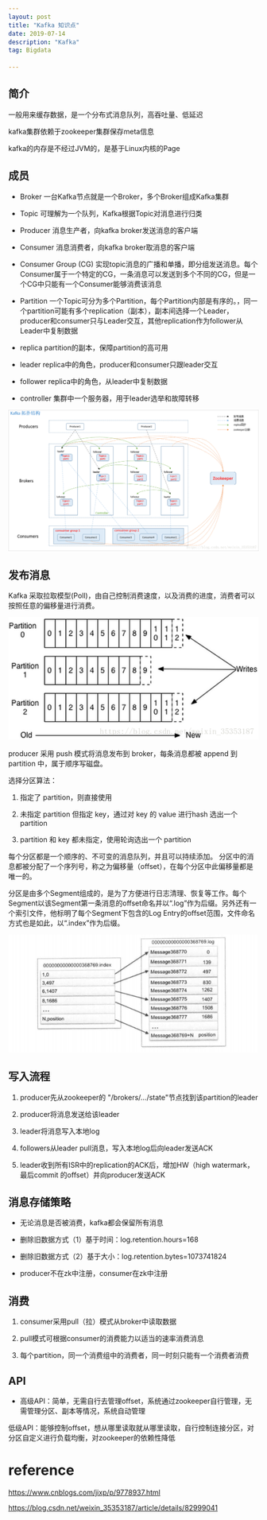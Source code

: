 ```yaml
---
layout: post
title: "Kafka 知识点"
date: 2019-07-14
description: "Kafka"
tag: Bigdata

---
```


## 简介

一般用来缓存数据，是一个分布式消息队列，高吞吐量、低延迟

kafka集群依赖于zookeeper集群保存meta信息

kafka的内存是不经过JVM的，是基于Linux内核的Page

## 成员

- Broker 一台Kafka节点就是一个Broker，多个Broker组成Kafka集群

- Topic 可理解为一个队列，Kafka根据Topic对消息进行归类

- Producer 消息生产者，向kafka broker发送消息的客户端

- Consumer 消息消费者，向kafka broker取消息的客户端

- Consumer Group (CG) 实现topic消息的广播和单播，即分组发送消息。每个Consumer属于一个特定的CG，一条消息可以发送到多个不同的CG，但是一个CG中只能有一个Consumer能够消费该消息

- Partition 一个Topic可分为多个Partition，每个Partition内部是有序的。，同一个partition可能有多个replication（副本），副本间选择一个Leader，producer和consumer只与Leader交互，其他replication作为follower从Leader中复制数据


- replica partition的副本，保障partition的高可用

- leader replica中的角色，producer和consumer只跟leader交互

- follower replica中的角色，从leader中复制数据

- controller 集群中一个服务器，用于leader选举和故障转移

![png](/images/posts/all/Kafka的拓扑结构.png)


## 发布消息

Kafka 采取拉取模型(Poll)，由自己控制消费速度，以及消费的进度，消费者可以按照任意的偏移量进行消费。


![png](/images/posts/all/Kafka的Topic结构图.png)

producer 采用 push 模式将消息发布到 broker，每条消息都被 append 到 partition 中，属于顺序写磁盘。

选择分区算法：

1. 指定了 partition，则直接使用

2. 未指定 partition 但指定 key，通过对 key 的 value 进行hash 选出一个 partition

3. partition 和 key 都未指定，使用轮询选出一个 partition 


每个分区都是一个顺序的、不可变的消息队列，并且可以持续添加。
分区中的消息都被分配了一个序列号，称之为偏移量（offset），在每个分区中此偏移量都是唯一的。

分区是由多个Segment组成的，是为了方便进行日志清理、恢复等工作。每个Segment以该Segment第一条消息的offset命名并以“.log”作为后缀。另外还有一个索引文件，他标明了每个Segment下包含的Log Entry的offset范围，文件命名方式也是如此，以“.index”作为后缀。

![png](/images/posts/all/Kafka索引与日志文件内部关系图.png)


## 写入流程

1. producer先从zookeeper的 "/brokers/.../state"节点找到该partition的leader

2. producer将消息发送给该leader

3. leader将消息写入本地log

4. followers从leader pull消息，写入本地log后向leader发送ACK

5. leader收到所有ISR中的replication的ACK后，增加HW（high watermark，最后commit 的offset）并向producer发送ACK


## 消息存储策略

- 无论消息是否被消费，kafka都会保留所有消息

- 删除旧数据方式（1）基于时间：log.retention.hours=168

- 删除旧数据方式（2）基于大小：log.retention.bytes=1073741824

- producer不在zk中注册，consumer在zk中注册

## 消费

1. consumer采用pull（拉）模式从broker中读取数据

2. pull模式可根据consumer的消费能力以适当的速率消费消息

3. 每个partition，同一个消费组中的消费者，同一时刻只能有一个消费者消费


## API

- 高级API：简单，无需自行去管理offset，系统通过zookeeper自行管理，无需管理分区、副本等情况，系统自动管理

低级API：能够控制offset，想从哪里读取就从哪里读取，自行控制连接分区，对分区自定义进行负载均衡，对zookeeper的依赖性降低





# reference

https://www.cnblogs.com/jixp/p/9778937.html

https://blog.csdn.net/weixin_35353187/article/details/82999041


